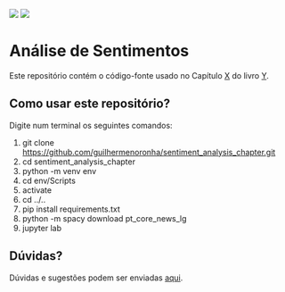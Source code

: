 [![](https://img.shields.io/static/v1?label=python&message=3.11&color=blue&logo=python)](https://www.python.org/downloads/release/python-3110/)
[![](https://img.shields.io/static/v1?label=License&message=GPLv3&color=red)](https://img.shields.io/static/v1?label=License&message=MIT&color=green)

# Análise de Sentimentos

Este repositório contém o código-fonte usado no Capítulo [X](#) do livro [Y](#).

## Como usar este repositório?
Digite num terminal os seguintes comandos:
1. git clone https://github.com/guilhermenoronha/sentiment_analysis_chapter.git
2. cd sentiment_analysis_chapter
3. python -m venv env
4. cd env/Scripts
5. activate
6. cd ../..
7. pip install requirements.txt
8. python -m spacy download pt_core_news_lg
9. jupyter lab

## Dúvidas?
Dúvidas e sugestões podem ser enviadas [aqui](https://github.com/guilhermenoronha/sentiment_analysis_chapter/issues).


